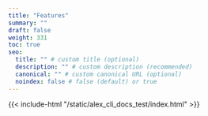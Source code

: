```yaml
---
title: "Features"
summary: ""
draft: false
weight: 331
toc: true
seo:
  title: "" # custom title (optional)
  description: "" # custom description (recommended)
  canonical: "" # custom canonical URL (optional)
  noindex: false # false (default) or true
---
```


{{< include-html "/static/alex_cli_docs_test/index.html" >}}
